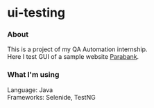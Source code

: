 # ui-testing

### About

This is a project of my QA Automation internship.<br>
Here I test GUI of a sample website [Parabank](https://parabank.parasoft.com/parabank/index.htm).

### What I'm using
Language: Java <br>
Frameworks: Selenide, TestNG
